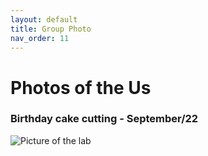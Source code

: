 ```yaml
---
layout: default
title: Group Photo
nav_order: 11
---
```

# Photos of the Us

### **Birthday cake cutting - September/22**  

![Picture of the lab](/assets/images/09-22_birthday.JPG)


